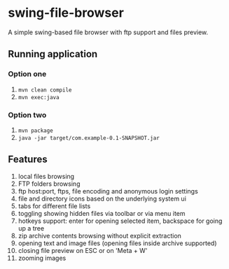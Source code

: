 # swing-file-browser

A simple swing-based file browser with ftp support and files preview.

## Running application

### Option one
 1. ```mvn clean compile```
 1. ```mvn exec:java```

### Option two
 1. ```mvn package```
 1. ```java -jar target/com.example-0.1-SNAPSHOT.jar```

## Features
 1. local files browsing
 1. FTP folders browsing
 1. ftp host:port, ftps, file encoding and anonymous login settings
 1. file and directory icons based on the underlying system ui
 1. tabs for different file lists
 1. toggling showing hidden files via toolbar or via menu item
 1. hotkeys support: enter for opening selected item, backspace for going up a tree
 1. zip archive contents browsing without explicit extraction
 1. opening text and image files (opening files inside archive supported)
 1. closing file preview on ESC or on 'Meta + W'
 1. zooming images
